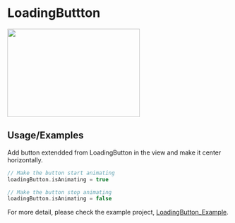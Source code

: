 # LoadingButtton

<img src="https://github.com/alireza12t/LoadingButtton/blob/main/LoadingButton.gif" width="300" height="200" />

<!-- ![Alt Text](https://github.com/alireza12t/LoadingButtton/blob/main/LoadingButton.gif) -->



## Usage/Examples

Add button extendded from LoadingButton in the view and make it center horizontally.
```swift
// Make the button start animating
loadingButton.isAnimating = true

// Make the button stop animating
loadingButton.isAnimating = false
```
For more detail, please check the example project, [LoadingButton_Example](https://github.com/alireza12t/LoadingButtton/tree/main/LoadingButton_Example).
